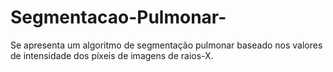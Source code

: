 # Segmentacao-Pulmonar-
Se apresenta um algoritmo de segmentação pulmonar baseado nos valores de intensidade dos píxeis de imagens de raios-X.
